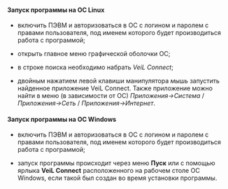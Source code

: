 #### Запуск программы на ОС Linux

- включить ПЭВМ и авторизоваться в ОС с логином и паролем с правами пользователя, под именем которого будет 
производиться работа с программой;

- открыть главное меню графической оболочки ОС;

- в строке поиска необходимо набрать *VeiL Connect*;

- двойным нажатием левой клавиши манипулятора *мышь* запустить найденное приложение VeiL Connect. 
Также приложение можно найти в меню (в зависимости от ОС) 
*Приложения->Система* / *Приложения->Сеть* / *Приложения->Интернет*.

#### Запуск программы на ОС Windows

- включить ПЭВМ и авторизоваться в ОС с логином и паролем с правами пользователя, под именем которого будет 
производиться работа с программой;

- запуск программы происходит через меню **Пуск** или с помощью ярлыка **VeiL Connect** расположенного 
на рабочем столе ОС Windows, если такой был создан во время установки программы.
